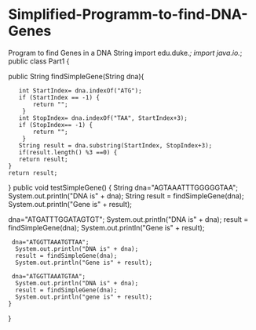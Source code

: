 # Simplified-Programm-to-find-DNA-Genes
Program to find Genes in a DNA String
import edu.duke.*;
import java.io.*;
public class Part1 {
  
  public String findSimpleGene(String dna){
        
       int StartIndex= dna.indexOf("ATG");
       if (StartIndex == -1) {
           return "";
        }
       int StopIndex= dna.indexOf("TAA", StartIndex+3);
       if (StopIndex== -1) {
           return "";
        }
       String result = dna.substring(StartIndex, StopIndex+3);
       if(result.length() %3 ==0) {
       return result;
    }
    return result;
}
  public void testSimpleGene() {
      String dna="AGTAAATTTGGGGGTAA";
      System.out.println("DNA is" + dna);
      String result = findSimpleGene(dna);
      System.out.println("Gene is" + result);
    
   
   dna="ATGATTTGGATAGTGT";
      System.out.println("DNA is" + dna);
      result = findSimpleGene(dna);
      System.out.println("Gene is" + result);
  
     dna="ATGGTTAAATGTTAA";
      System.out.println("DNA is" + dna);
      result = findSimpleGene(dna);
      System.out.println("Gene is" + result);
   
     dna="ATGGTTAAATGTAA";
      System.out.println("DNA is" + dna);
      result = findSimpleGene(dna);
      System.out.println("gene is" + result);
    }
}
